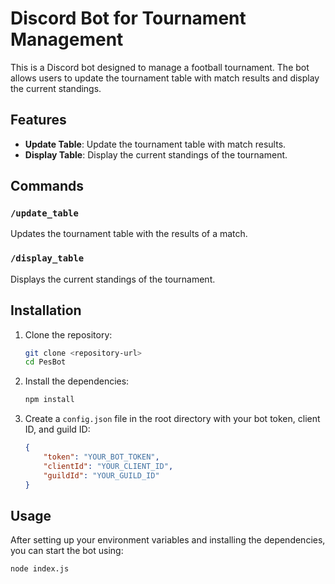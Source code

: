 # Discord Bot for Tournament Management

This is a Discord bot designed to manage a football tournament. The bot allows users to update the tournament table with match results and display the current standings.

## Features

- **Update Table**: Update the tournament table with match results.
- **Display Table**: Display the current standings of the tournament.

## Commands

### `/update_table`

Updates the tournament table with the results of a match.

### `/display_table`

Displays the current standings of the tournament.


## Installation

1. Clone the repository:
    ```sh
    git clone <repository-url>
    cd PesBot
    ```

2. Install the dependencies:
    ```sh
    npm install
    ```

3. Create a `config.json` file in the root directory with your bot token, client ID, and guild ID:
    ```json
    {
        "token": "YOUR_BOT_TOKEN",
        "clientId": "YOUR_CLIENT_ID",
        "guildId": "YOUR_GUILD_ID"
    }
    ```
    
## Usage

After setting up your environment variables and installing the dependencies, you can start the bot using:

    
    node index.js
    

